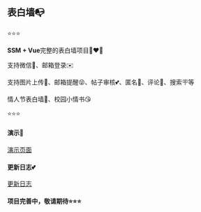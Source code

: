 ## 表白墙📭

⭐⭐⭐

**SSM + Vue**完整的表白墙项目👩‍❤️‍👨

支持微信💖、邮箱登录✉️

支持图片上传📌、邮箱提醒😝、帖子审核💕、匿名🥰、评论📝、搜索🪧等

情人节表白墙🤘、校园小情书😘

⭐⭐⭐



#### 演示📌

[演示页面](http://wall.conststar.cn)



#### 更新日志💕

[更新日志](/UPDATE_LOG.md)



#### 项目完善中，敬请期待⭐⭐⭐